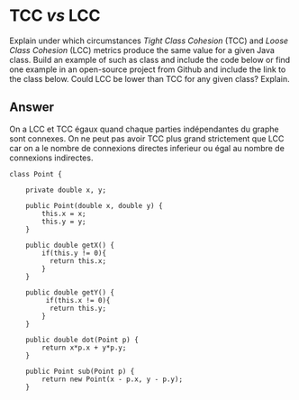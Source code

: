 # TCC *vs* LCC

Explain under which circumstances *Tight Class Cohesion* (TCC) and *Loose Class Cohesion* (LCC) metrics produce the same value for a given Java class. Build an example of such as class and include the code below or find one example in an open-source project from Github and include the link to the class below. Could LCC be lower than TCC for any given class? Explain.

## Answer
On a LCC et TCC égaux quand chaque parties indépendantes du graphe sont connexes.
On ne peut pas avoir TCC plus grand strictement que LCC car on a le nombre de connexions directes inferieur ou égal au nombre de connexions indirectes.
```
class Point {

    private double x, y;

    public Point(double x, double y) {
        this.x = x;
        this.y = y;
    }

    public double getX() {
        if(this.y != 0){
          return this.x;
        }
    }

    public double getY() {
         if(this.x != 0){
          return this.y;
        }
    }

    public double dot(Point p) {
        return x*p.x + y*p.y;
    }

    public Point sub(Point p) {
        return new Point(x - p.x, y - p.y);
    }

```
